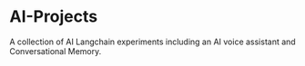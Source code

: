 # AI-Projects
A collection of AI Langchain experiments including an AI voice assistant and Conversational Memory.
